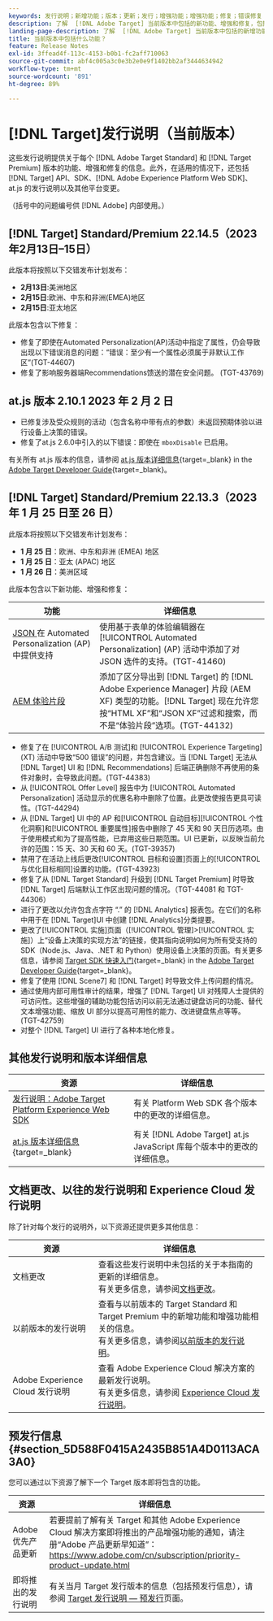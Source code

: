 ```yaml
---
keywords: 发行说明；新增功能；版本；更新；发行；增强功能；增强功能；修复；错误修复；更新
description: 了解  [!DNL Adobe Target] 当前版本中包括的新功能、增强和修复，包括 SDK、API 和 JavaScript 库。
landing-page-description: 了解  [!DNL Adobe Target] 当前版本中包括的新增功能、增强功能和修复。
title: 当前版本中包括什么功能？
feature: Release Notes
exl-id: 3ffead4f-113c-4153-b0b1-fc2aff710063
source-git-commit: abf4c005a3c0e3b2e0e9f1402bb2af3444634942
workflow-type: tm+mt
source-wordcount: '891'
ht-degree: 89%

---
```


# [!DNL Target]发行说明（当前版本）

这些发行说明提供关于每个 [!DNL Adobe Target Standard] 和 [!DNL Target Premium] 版本的功能、增强和修复的信息。此外，在适用的情况下，还包括 [!DNL Target] API、SDK、[!DNL Adobe Experience Platform Web SDK]、at.js 的发行说明以及其他平台变更。

（括号中的问题编号供 [!DNL Adobe] 内部使用。）

## [!DNL Target] Standard/Premium 22.14.5（2023年2月13日–15日）

此版本将按照以下交错发布计划发布：

* **2月13日**:美洲地区
* **2月15日**:欧洲、中东和非洲(EMEA)地区
* **2月15日**:亚太地区

此版本包含以下修复：

* 修复了即使在Automated Personalization(AP)活动中指定了属性，仍会导致出现以下错误消息的问题：“错误：至少有一个属性必须属于非默认工作区”(TGT-44607)
* 修复了影响服务器端Recommendations馈送的潜在安全问题。 (TGT-43769)

## at.js 版本 2.10.1 2023 年 2 月 2 日

* 已修复涉及受众规则的活动（包含名称中带有点的参数）未返回预期体验以进行设备上决策的错误。
* 修复了at.js 2.6.0中引入的以下错误：即使在 `mboxDisable` 已启用。

有关所有 at.js 版本的信息，请参阅 [at.js 版本详细信息](https://developer.adobe.com/target/implement/client-side/atjs/target-atjs-versions/){target=_blank} in the [Adobe Target Developer Guide](https://developer.adobe.com/target/){target=_blank}。

## [!DNL Target] Standard/Premium 22.13.3（2023 年 1 月 25 日至 26 日）

此版本将按照以下交错发布计划发布：

* **1 月 25 日**：欧洲、中东和非洲 (EMEA) 地区
* **1 月 25 日**：亚太 (APAC) 地区
* **1 月 26 日**：美洲区域

此版本包含以下新功能、增强和修复：

| 功能 | 详细信息 |
| --- | --- |
| [JSON ](/help/main/c-experiences/c-manage-content/create-json-offer.md)在 Automated Personalization (AP) 中提供支持 | 使用基于表单的体验编辑器在 [!UICONTROL Automated Personalization] (AP) 活动中添加了对 JSON 选件的支持。(TGT-41460) |
| [AEM 体验片段](/help/main/c-experiences/c-manage-content/aem-experience-fragments.md) | 添加了区分导出到 [!DNL Target] 的 [!DNL Adobe Experience Manager] 片段 (AEM XF) 类型的功能。[!DNL Target] 现在允许您按“HTML XF”和“JSON XF”过滤和搜索，而不是“体验片段”选项。(TGT-44132) |

* 修复了在 [!UICONTROL A/B 测试]和 [!UICONTROL Experience Targeting] (XT) 活动中导致“500 错误”的问题，并包含建议。当 [!DNL Target] 无法从 [!DNL Target] UI 和 [!DNL Recommendations] 后端正确删除不再使用的条件对象时，会导致此问题。(TGT-44383)
* 从 [!UICONTROL Offer Level] 报告中为 [!UICONTROL Automated Personalization] 活动显示的优惠名称中删除了位置。此更改使报告更具可读性。(TGT-44294)
* 从 [!DNL Target] UI 中的 AP 和[!UICONTROL 自动目标][!UICONTROL 个性化洞察]和[!UICONTROL 重要属性]报告中删除了 45 天和 90 天日历选项。由于使用模式和为了提高性能，已弃用这些日期范围。UI 已更新，以反映当前允许的范围：15 天、30 天和 60 天。(TGT-39357)
* 禁用了在活动上线后更改[!UICONTROL 目标和设置]页面上的[!UICONTROL 与优化目标相同]设置的功能。(TGT-43923)
* 修复了从 [!DNL Target Standard] 升级到 [!DNL Target Premium] 时导致 [!DNL Target] 后端默认工作区出现问题的情况。（TGT-44081 和 TGT-44306）
* 进行了更改以允许包含点字符 “.” 的 [!DNL Analytics] 报表包。在它们的名称中用于在 [!DNL Target]UI 中创建 [!DNL Analytics]分类提要。
* 更改了[!UICONTROL 实施]页面（[!UICONTROL 管理]>[!UICONTROL 实施]）上“设备上决策的实现方法”的链接，使其指向说明如何为所有受支持的 SDK（Node.js、Java、.NET 和 Python）使用设备上决策的页面。有关更多信息，请参阅 [Target SDK 快速入门](https://developer.adobe.com/target/implement/server-side/sdk-guides/getting-started/){target=_blank} in the [Adobe Target Developer Guide](https://developer.adobe.com/target/){target=_blank}。
* 修复了使用 [!DNL Scene7] 和 [!DNL Target] 时导致文件上传问题的情况。
* 通过使用内部可用性审计的结果，增强了 [!DNL Target] UI 对残障人士提供的可访问性。这些增强的辅助功能包括访问以前无法通过键盘访问的功能、替代文本增强功能、缩放 UI 部分以提高可用性的能力、改进键盘焦点等等。(TGT-42759)
* 对整个 [!DNL Target] UI 进行了各种本地化修复。

## 其他发行说明和版本详细信息

| 资源 | 详细信息 |
|--- |--- |
| [发行说明：Adobe Target Platform Experience Web SDK](https://experienceleague.adobe.com/docs/experience-platform/edge/release-notes.html?lang=zh-Hans) | 有关 Platform Web SDK 各个版本中的更改的详细信息。 |
| [at.js 版本详细信息](https://developer.adobe.com/target/implement/client-side/atjs/target-atjs-versions/){target=_blank} | 有关 [!DNL Adobe Target] at.js JavaScript 库每个版本中的更改的详细信息。 |

## 文档更改、以往的发行说明和 Experience Cloud 发行说明

除了针对每个发行的说明外，以下资源还提供更多其他信息：

| 资源 | 详细信息 |
|--- |--- |
| 文档更改 | 查看这些发行说明中未包括的关于本指南的更新的详细信息。<br>有关更多信息，请参阅[文档更改](/help/main/r-release-notes/doc-change.md#reference_366123CF00994BACBBF9BBDF2C4D840C)。 |
| 以前版本的发行说明 | 查看与以前版本的 Target Standard 和 Target Premium 中的新增功能和增强功能相关的信息。<br>有关更多信息，请参阅[以前版本的发行说明](/help/main/r-release-notes/release-notes-for-previous-releases.md)。 |
| Adobe Experience Cloud 发行说明 | 查看 Adobe Experience Cloud 解决方案的最新发行说明。<br>有关更多信息，请参阅 [Experience Cloud 发行说明](https://experienceleague.adobe.com/docs/release-notes/experience-cloud/current.html?lang=zh-Hans)。 |

## 预发行信息 {#section_5D588F0415A2435B851A4D0113ACA3A0}

您可以通过以下资源了解下一个 Target 版本即将包含的功能。

| 资源 | 详细信息 |
|--- |--- |
| Adobe 优先产品更新 | 若要提前了解有关 Target 和其他 Adobe Experience Cloud 解决方案即将推出的产品增强功能的通知，请注册“Adobe 产品更新早知道”：<br>[](https://www.adobe.com/cn/subscription/priority-product-update.html)https://www.adobe.com/cn/subscription/priority-product-update.html |
| 即将推出的发行说明 | 有关当月 Target 发行版本的信息（包括预发行信息），请参阅 [Target 发行说明 — 预发行](/help/main/r-release-notes/target-release-notes.md)页面。 |
